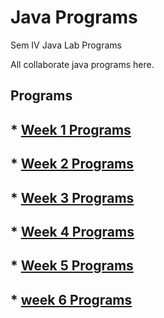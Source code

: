 # Java Programs

Sem IV Java Lab Programs

All collaborate java programs here.

## Programs

## * [Week 1 Programs](./week1/README.md)

## * [Week 2 Programs](./week2/README.md)

## * [Week 3 Programs](./week3/README.md)

## * [Week 4 Programs](./week4/README.md)

## * [Week 5 Programs](./week5/README.md)

## * [week 6 Programs](./week6/README.md)
